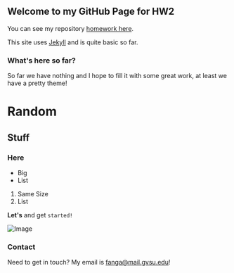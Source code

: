 ## Welcome to my GitHub Page for HW2

You can see my repository [homework here](https://github.com/alexanderjfang/CIS350-HW2-FANG).

This site uses [Jekyll](https://jekyllrb.com/) and is quite basic so far.

### What's here so far?
So far we have nothing and I hope to fill it with some great work, at least we have a pretty theme!

# Random
## Stuff
### Here

- Big
- List

1. Same Size
2. List

**Let's** and get `started!`

![Image](https://www.directivegroup.com/ideas/tools/news/wp-content/uploads/2017/03/smile-9047-9380-hd-wallpapers-1.jpg)




### Contact

Need to get in touch? My email is fanga@mail.gvsu.edu!
